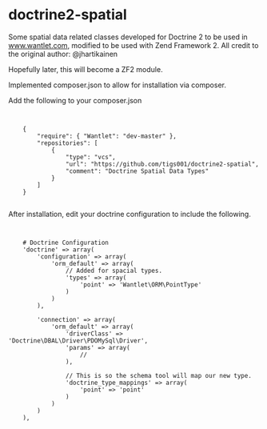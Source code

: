 doctrine2-spatial
=================

Some spatial data related classes developed for Doctrine 2 to be used in www.wantlet.com, modified to be used with Zend Framework 2.
All credit to the original author: @jhartikainen

Hopefully later, this will become a ZF2 module.

Implemented composer.json to allow for installation via composer.

Add the following to your composer.json

<pre><code>

    {
        "require": { "Wantlet": "dev-master" },
        "repositories": [
            {
                "type": "vcs",
                "url": "https://github.com/tigs001/doctrine2-spatial",
                "comment": "Doctrine Spatial Data Types"
            }
        ]
    }

</code></pre>

After installation, edit your doctrine configuration to include the following.

<pre><code>

    # Doctrine Configuration
    'doctrine' => array(
        'configuration' => array(
            'orm_default' => array(
                // Added for spacial types.
                'types' => array(
                    'point' => 'Wantlet\ORM\PointType'
                )
            )
        ),

        'connection' => array(
            'orm_default' => array(
                'driverClass' => 'Doctrine\DBAL\Driver\PDOMySql\Driver',
                'params' => array(
                    // <Your database connection parameters.>
                ),

                // This is so the schema tool will map our new type.
                'doctrine_type_mappings' => array(
                    'point' => 'point'
                )
            )
        )
    ),

</code></pre>
